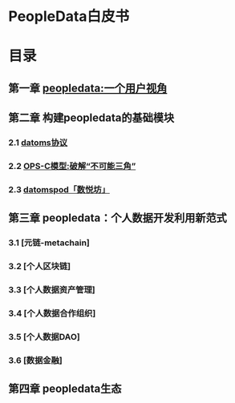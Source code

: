 # PeopleData白皮书

# 目录
## 第一章 [peopledata:一个用户视角](Charter-01.md)
## 第二章 构建peopledata的基础模块
### 2.1 [datoms协议](Charter-02.md)
### 2.2 [OPS-C模型:破解“不可能三角”](Charter-03.md)
### 2.3 [datomspod「数悦坊」](Charter-04.md)
## 第三章 peopledata：个人数据开发利用新范式
### 3.1 [元链-metachain]
### 3.2 [个人区块链]
### 3.3 [个人数据资产管理]
### 3.4 [个人数据合作组织]
### 3.5 [个人数据DAO]
### 3.6 [数据金融]
## 第四章 peopledata生态




